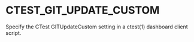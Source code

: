   

# CTEST_GIT_UPDATE_CUSTOM  
Specify the CTest GITUpdateCustom setting
in a ctest(1) dashboard client script.  

